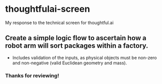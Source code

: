 # thoughtfulai-screen
My response to the technical screen for thoughtful.ai

## Create a simple logic flow to ascertain how a robot arm will sort packages within a factory.
* Includes validation of the inputs, as physical objects must be non-zero and non-negative (valid Euclidean geometry and mass).

### Thanks for reviewing!

